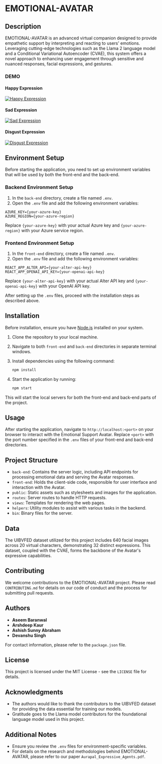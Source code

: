 # EMOTIONAL-AVATAR

## Description

EMOTIONAL-AVATAR is an advanced virtual companion designed to provide empathetic support by interpreting and reacting to users' emotions. Leveraging cutting-edge technologies such as the Llama 2 language model and a Conditional Variational Autoencoder (CVAE), this system offers a novel approach to enhancing user engagement through sensitive and nuanced responses, facial expressions, and gestures.

### DEMO

#### Happy Expression

[![Happy Expression](https://drive.google.com/uc?export=view&id=1Gtai7U0QYXx86Tz6bP52s3hSd1LSFKJS)](https://drive.google.com/file/d/1jLjtw5usLCgWnqcBO4ygFvD4drXQIAzU)

#### Sad Expression

[![Sad Expression](https://drive.google.com/uc?export=view&id=1MsAkqtV18LdCo1xESR4y4zv1T-nHzawg)](https://drive.google.com/file/d/1jwWrJbxhClmwM18a6mfzZ8PwdhSUFhxl)

#### Disgust Expression

[![Disgust Expression](https://drive.google.com/uc?export=view&id=1Usdp7I7S0YXBo6XXLsStiFbPAJ5U6w_w)](https://drive.google.com/file/d/18ilcMnJ-4IhOTQrHkCf4zn6l905YGlg2)

## Environment Setup

Before starting the application, you need to set up environment variables that will be used by both the front-end and the back-end.

### Backend Environment Setup

1. In the `back-end` directory, create a file named `.env`.
2. Open the `.env` file and add the following environment variables:

```
AZURE_KEY={your-azure-key}
AZURE_REGION={your-azure-region}
```

Replace `{your-azure-key}` with your actual Azure key and `{your-azure-region}` with your Azure service region.

### Frontend Environment Setup

1. In the `front-end` directory, create a file named `.env`.
2. Open the `.env` file and add the following environment variables:

```
REACT_APP_ALTER_API={your-alter-api-key}
REACT_APP_OPENAI_API_KEY={your-openai-api-key}
```

Replace `{your-alter-api-key}` with your actual Alter API key and `{your-openai-api-key}` with your OpenAI API key.

After setting up the `.env` files, proceed with the installation steps as described above.

## Installation

Before installation, ensure you have [Node.js](https://nodejs.org/) installed on your system.

1. Clone the repository to your local machine.
2. Navigate to both `front-end` and `back-end` directories in separate terminal windows.
3. Install dependencies using the following command:

   ```sh
   npm install
   ```

4. Start the application by running:

   ```sh
   npm start
   ```

This will start the local servers for both the front-end and back-end parts of the project.

## Usage

After starting the application, navigate to `http://localhost:<port>` on your browser to interact with the Emotional Support Avatar. Replace `<port>` with the port number specified in the `.env` files of your front-end and back-end directories.

## Project Structure

- `back-end`: Contains the server logic, including API endpoints for processing emotional data and serving the Avatar responses.
- `front-end`: Holds the client-side code, responsible for user interface and interaction with the Avatar.
- `public`: Static assets such as stylesheets and images for the application.
- `routes`: Server routes to handle HTTP requests.
- `views`: Templates for rendering the web pages.
- `helpers`: Utility modules to assist with various tasks in the backend.
- `bin`: Binary files for the server.

## Data

The UIBVFED dataset utilized for this project includes 640 facial images across 20 virtual characters, demonstrating 32 distinct expressions. This dataset, coupled with the CVAE, forms the backbone of the Avatar's expressive capabilities.

## Contributing

We welcome contributions to the EMOTIONAL-AVATAR project. Please read `CONTRIBUTING.md` for details on our code of conduct and the process for submitting pull requests.

## Authors

- **Aseem Baranwal**
- **Arshdeep Kaur**
- **Ashish Sunny Abraham**
- **Devanshu Singh**

For contact information, please refer to the `package.json` file.

## License

This project is licensed under the MIT License - see the `LICENSE` file for details.

## Acknowledgments

- The authors would like to thank the contributors to the UIBVFED dataset for providing the data essential for training our models.
- Gratitude goes to the Llama model contributors for the foundational language model used in this project.

## Additional Notes

- Ensure you review the `.env` files for environment-specific variables.
- For details on the research and methodologies behind EMOTIONAL-AVATAR, please refer to our paper `Aurapal_Expressive_Agents.pdf`.
